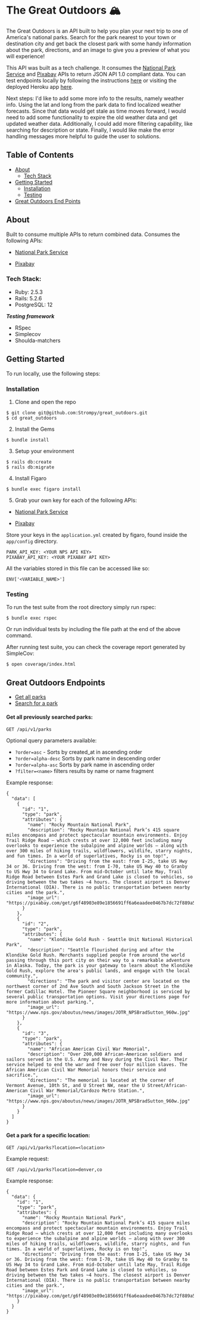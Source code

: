 
# The Great Outdoors 🏔

The Great Outdoors is an API built to help you plan your next trip to one of America's national parks. Search for the park nearest to your town or destination city and get back the closest park with some handy information about the park, directions, and an image to give you a preview of what you will experience!

This API was built as a tech challenge. It consumes the [National Park Service](https://www.nps.gov/subjects/developer/api-documentation.htm#/) and [Pixabay](https://pixabay.com/api/docs/) APIs to return JSON API 1.0 compliant data. You can test endpoints locally by following the instructions [here](#getting-started) or visiting the deployed Heroku app [here](https://limitless-bayou-95524.herokuapp.com/api/v1/parks).

Next steps: I'd like to add some more info to the results, namely weather info. Using the lat and long from the park data to find localized weather forecasts. Since that data would get stale as time moves forward, I would need to add some functionality to expire the old weather data and get updated weather data. Additionally, I could add more filtering capability, like searching for description or state. Finally, I would like make the error handling messages more helpful to guide the user to solutions.

## Table of Contents

* [About](#about)
  * [Tech Stack](#tech-stack)
* [Getting Started](#getting-started)
  * [Installation](#installation)
  * [Testing](#testing)
* [Great Outdoors End Points](#great-outdoors-endpoints)

## About

Built to consume multiple APIs to return combined data. Consumes the following APIs:
- [National Park Service](https://www.nps.gov/subjects/developer/api-documentation.htm#/)
<!-- - [OpenWeather One Call](https://openweathermap.org/api/one-call-api) -->
- [Pixabay](https://pixabay.com/api/docs/)


### Tech Stack:

- Ruby: 2.5.3
- Rails: 5.2.6
- PostgreSQL: 12

***Testing framework***
- RSpec
- Simplecov
- Shoulda-matchers

## Getting Started

To run locally, use the following steps:

### Installation

1. Clone and open the repo
```
$ git clone git@github.com:Strompy/great_outdoors.git
$ cd great_outdoors
```
2. Install the Gems
```
$ bundle install
```
3. Setup your environment
```
$ rails db:create
$ rails db:migrate
```
4. Install Figaro
```
$ bundle exec figaro install
```
5. Grab your own key for each of the following APIs:
- [National Park Service](https://www.nps.gov/subjects/developer/api-documentation.htm#/)
<!-- - [OpenWeather One Call](https://openweathermap.org/api/one-call-api) -->
- [Pixabay](https://pixabay.com/api/docs/)

Store your keys in the `application.yml` created by figaro, found inside the `app/config` directory.

```
PARK_API_KEY: <YOUR NPS API KEY>
PIXABAY_API_KEY: <YOUR PIXABAY API KEY>
```

All the variables stored in this file can be accessed like so:

```
ENV['<VARIABLE_NAME>']
```

### Testing

To run the test suite from the root directory simply run rspec:

```
$ bundle exec rspec
```

Or run individual tests by including the file path at the end of the above command.


After running test suite, you can check the coverage report generated by SimpleCov:
```
$ open coverage/index.html
```

## Great Outdoors Endpoints

* [Get all parks](#get-all-previously-searched-parks)
* [Search for a park](#get-a-park-for-a-specific-location)

#### Get all previously searched parks:

```
GET /api/v1/parks
```

Optional query parameters available: 

* `?order=asc` - Sorts by created_at in ascending order
* `?order=alpha-desc`  Sorts by park name in descending order
* `?order=alpha-asc` Sorts by park name in ascending order
* `?filter=<name>` filters results by name or name fragment

Example response:

```
{
  "data": [
    {
      "id": "1",
      "type": "park",
      "attributes": {
        "name": "Rocky Mountain National Park",
        "description": "Rocky Mountain National Park’s 415 square miles encompass and protect spectacular mountain environments. Enjoy Trail Ridge Road – which crests at over 12,000 feet including many overlooks to experience the subalpine and alpine worlds – along with over 300 miles of hiking trails, wildflowers, wildlife, starry nights, and fun times. In a world of superlatives, Rocky is on top!",
        "directions": "Driving from the east: from I-25, take US Hwy 34 or 36. Driving from the west: from I-70, take US Hwy 40 to Granby to US Hwy 34 to Grand Lake. From mid-October until late May, Trail Ridge Road between Estes Park and Grand Lake is closed to vehicles, so driving between the two takes ~4 hours. The closest airport is Denver International (DIA). There is no public transportation between nearby cities and the park.",
        "image_url": "https://pixabay.com/get/g6f48903e89e1856691ff6a6eaadee0467b7dc72f889a5afc47c1858088ff5be3e3c63326d52708db810c18e35cb95d473011dd389a6f8cd3414060b9722772f0_1280.jpg"
      }
    },
    {
      "id": "2",
      "type": "park",
      "attributes": {
        "name": "Klondike Gold Rush - Seattle Unit National Historical Park",
        "description": "Seattle flourished during and after the Klondike Gold Rush. Merchants supplied people from around the world passing through this port city on their way to a remarkable adventure in Alaska. Today, the park is your gateway to learn about the Klondike Gold Rush, explore the area's public lands, and engage with the local community.",
        "directions": "The park and visitor center are located on the northwest corner of 2nd Ave South and South Jackson Street in the former Cadillac Hotel. The Pioneer Square neighborhood is serviced by several public transportation options. Visit your directions page for more information about parking.",
        "image_url": "https://www.nps.gov/aboutus/news/images/JOTR_NPSBradSutton_960w.jpg"
      }
    },
    {
      "id": "3",
      "type": "park",
      "attributes": {
        "name": "African American Civil War Memorial",
        "description": "Over 200,000 African-American soldiers and sailors served in the U.S. Army and Navy during the Civil War. Their service helped to end the war and free over four million slaves. The African American Civil War Memorial honors their service and sacrifice.",
        "directions": "The memorial is located at the corner of Vermont Avenue, 10th St, and U Street NW, near the U Street/African-American Civil War Memorial/Cardozo Metro Station.",
        "image_url": "https://www.nps.gov/aboutus/news/images/JOTR_NPSBradSutton_960w.jpg"
      }
    }
  ]
}

```

#### Get a park for a specific location:

```
GET /api/v1/parks?location=<location>
```

Example request:

```
GET /api/v1/parks?location=denver,co
```

Example response:

```
{
  "data": {
    "id": "1",
    "type": "park",
    "attributes": {
      "name": "Rocky Mountain National Park",
      "description": "Rocky Mountain National Park’s 415 square miles encompass and protect spectacular mountain environments. Enjoy Trail Ridge Road – which crests at over 12,000 feet including many overlooks to experience the subalpine and alpine worlds – along with over 300 miles of hiking trails, wildflowers, wildlife, starry nights, and fun times. In a world of superlatives, Rocky is on top!",
      "directions": "Driving from the east: from I-25, take US Hwy 34 or 36. Driving from the west: from I-70, take US Hwy 40 to Granby to US Hwy 34 to Grand Lake. From mid-October until late May, Trail Ridge Road between Estes Park and Grand Lake is closed to vehicles, so driving between the two takes ~4 hours. The closest airport is Denver International (DIA). There is no public transportation between nearby cities and the park.",
      "image_url": "https://pixabay.com/get/g6f48903e89e1856691ff6a6eaadee0467b7dc72f889a5afc47c1858088ff5be3e3c63326d52708db810c18e35cb95d473011dd389a6f8cd3414060b9722772f0_1280.jpg"
    }
  }
}
```


